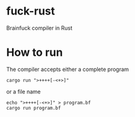 # fuck-rust
Brainfuck compiler in Rust

# How to run

The compiler accepts either a complete program

    cargo run ">++++[-<+>]"


or a file name

    echo ">++++[-<+>]" > program.bf
    cargo run program.bf
